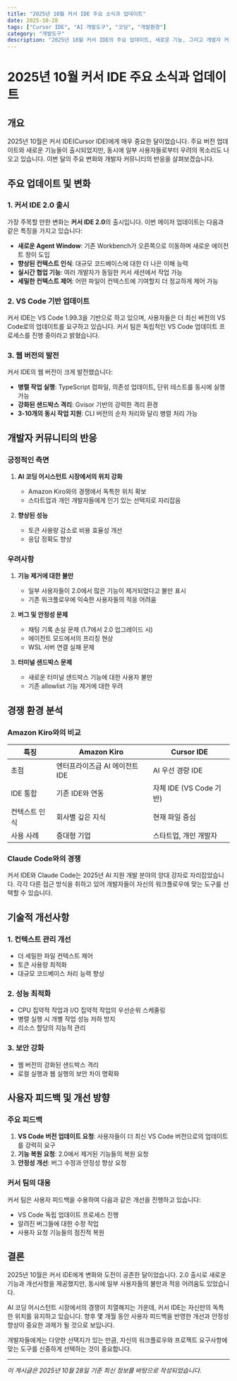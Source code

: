 ```yaml
---
title: "2025년 10월 커서 IDE 주요 소식과 업데이트"
date: 2025-10-28
tags: ["Cursor IDE", "AI 개발도구", "코딩", "개발환경"]
category: "개발도구"
description: "2025년 10월 커서 IDE의 주요 업데이트, 새로운 기능, 그리고 개발자 커뮤니티의 반응을 정리한 종합 리포트"
---
```


# 2025년 10월 커서 IDE 주요 소식과 업데이트

## 개요

2025년 10월은 커서 IDE(Cursor IDE)에게 매우 중요한 달이었습니다. 주요 버전 업데이트와 새로운 기능들이 출시되었지만, 동시에 일부 사용자들로부터 우려의 목소리도 나오고 있습니다. 이번 달의 주요 변화와 개발자 커뮤니티의 반응을 살펴보겠습니다.

## 주요 업데이트 및 변화

### 1. 커서 IDE 2.0 출시

가장 주목할 만한 변화는 **커서 IDE 2.0**의 출시입니다. 이번 메이저 업데이트는 다음과 같은 특징을 가지고 있습니다:

- **새로운 Agent Window**: 기존 Workbench가 오른쪽으로 이동하며 새로운 에이전트 창이 도입
- **향상된 컨텍스트 인식**: 대규모 코드베이스에 대한 더 나은 이해 능력
- **실시간 협업 기능**: 여러 개발자가 동일한 커서 세션에서 작업 가능
- **세밀한 컨텍스트 제어**: 어떤 파일이 컨텍스트에 기여할지 더 정교하게 제어 가능

### 2. VS Code 기반 업데이트

커서 IDE는 VS Code 1.99.3을 기반으로 하고 있으며, 사용자들은 더 최신 버전의 VS Code로의 업데이트를 요구하고 있습니다. 커서 팀은 독립적인 VS Code 업데이트 프로세스를 진행 중이라고 밝혔습니다.

### 3. 웹 버전의 발전

커서 IDE의 웹 버전이 크게 발전했습니다:

- **병렬 작업 실행**: TypeScript 컴파일, 의존성 업데이트, 단위 테스트를 동시에 실행 가능
- **강화된 샌드박스 격리**: Gvisor 기반의 강력한 격리 환경
- **3-10개의 동시 작업 지원**: CLI 버전의 순차 처리와 달리 병렬 처리 가능

## 개발자 커뮤니티의 반응

### 긍정적인 측면

1. **AI 코딩 어시스턴트 시장에서의 위치 강화**

   - Amazon Kiro와의 경쟁에서 독특한 위치 확보
   - 스타트업과 개인 개발자들에게 인기 있는 선택지로 자리잡음

2. **향상된 성능**
   - 토큰 사용량 감소로 비용 효율성 개선
   - 응답 정확도 향상

### 우려사항

1. **기능 제거에 대한 불만**

   - 일부 사용자들이 2.0에서 많은 기능이 제거되었다고 불만 표시
   - 기존 워크플로우에 익숙한 사용자들의 적응 어려움

2. **버그 및 안정성 문제**

   - 채팅 기록 손실 문제 (1.7에서 2.0 업그레이드 시)
   - 에이전트 모드에서의 프리징 현상
   - WSL 서버 연결 실패 문제

3. **터미널 샌드박스 문제**
   - 새로운 터미널 샌드박스 기능에 대한 사용자 불만
   - 기존 allowlist 기능 제거에 대한 우려

## 경쟁 환경 분석

### Amazon Kiro와의 비교

| 특징          | Amazon Kiro                    | Cursor IDE              |
| ------------- | ------------------------------ | ----------------------- |
| 초점          | 엔터프라이즈급 AI 에이전트 IDE | AI 우선 경량 IDE        |
| IDE 통합      | 기존 IDE와 연동                | 자체 IDE (VS Code 기반) |
| 컨텍스트 인식 | 회사별 깊은 지식               | 현재 파일 중심          |
| 사용 사례     | 중대형 기업                    | 스타트업, 개인 개발자   |

### Claude Code와의 경쟁

커서 IDE와 Claude Code는 2025년 AI 지원 개발 분야의 양대 강자로 자리잡았습니다. 각각 다른 접근 방식을 취하고 있어 개발자들이 자신의 워크플로우에 맞는 도구를 선택할 수 있습니다.

## 기술적 개선사항

### 1. 컨텍스트 관리 개선

- 더 세밀한 파일 컨텍스트 제어
- 토큰 사용량 최적화
- 대규모 코드베이스 처리 능력 향상

### 2. 성능 최적화

- CPU 집약적 작업과 I/O 집약적 작업의 우선순위 스케줄링
- 병렬 실행 시 개별 작업 성능 저하 방지
- 리소스 할당의 지능적 관리

### 3. 보안 강화

- 웹 버전의 강화된 샌드박스 격리
- 로컬 실행과 웹 실행의 보안 차이 명확화

## 사용자 피드백 및 개선 방향

### 주요 피드백

1. **VS Code 버전 업데이트 요청**: 사용자들이 더 최신 VS Code 버전으로의 업데이트를 강력히 요구
2. **기능 복원 요청**: 2.0에서 제거된 기능들의 복원 요청
3. **안정성 개선**: 버그 수정과 안정성 향상 요청

### 커서 팀의 대응

커서 팀은 사용자 피드백을 수용하여 다음과 같은 개선을 진행하고 있습니다:

- VS Code 독립 업데이트 프로세스 진행
- 알려진 버그들에 대한 수정 작업
- 사용자 요청 기능들의 점진적 복원

## 결론

2025년 10월은 커서 IDE에게 변화와 도전이 공존한 달이었습니다. 2.0 출시로 새로운 기능과 개선사항을 제공했지만, 동시에 일부 사용자들의 불만과 적응 어려움도 있었습니다.

AI 코딩 어시스턴트 시장에서의 경쟁이 치열해지는 가운데, 커서 IDE는 자신만의 독특한 위치를 유지하고 있습니다. 향후 몇 개월 동안 사용자 피드백을 반영한 개선과 안정성 향상이 중요한 과제가 될 것으로 보입니다.

개발자들에게는 다양한 선택지가 있는 만큼, 자신의 워크플로우와 프로젝트 요구사항에 맞는 도구를 신중하게 선택하는 것이 중요합니다.

---

_이 게시글은 2025년 10월 28일 기준 최신 정보를 바탕으로 작성되었습니다._
